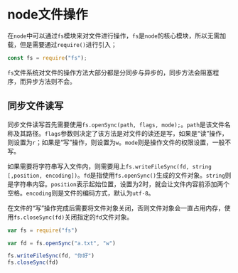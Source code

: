 # node文件操作

在`node`中可以通过`fs`模块来对文件进行操作，`fs`是`node`的核心模块，所以无需加载，但是需要通过`require()`进行引入；

```js
const fs = require("fs");
```

`fs`文件系统对文件的操作方法大部分都是分同步与异步的，同步方法会阻塞程序，而异步方法则不会。

## 同步文件读写

同步文件读写首先需要使用`fs.openSync(path, flags, mode);`。`path`是该文件名称及其路径。`flags`参数则决定了该方法是对文件的读还是写，如果是“读”操作，则设置为`r`；如果是“写”操作，则设置为`w`。`mode`则是操作文件的权限设置，一般不写。

如果需要将字符串写入文件内，则需要用上`fs.writeFileSync(fd, string [,position, encoding])`。`fd`是指使用`fs.openSync()`生成的文件对象。`string`则是字符串内容。`position`表示起始位置，设置为2时，就会让文件内容前添加两个空格。`encoding`则是文件的编码方式，默认为`utf-8`。

在文件的“写”操作完成后需要将文件对象关闭，否则文件对象会一直占用内存，使用`fs.closeSync(fd)`关闭指定的`fd`文件对象。

```js
var fs = require("fs")

var fd = fs.openSync("a.txt", "w")

fs.writeFileSync(fd, "你好")
fs.closeSync(fd)

```

